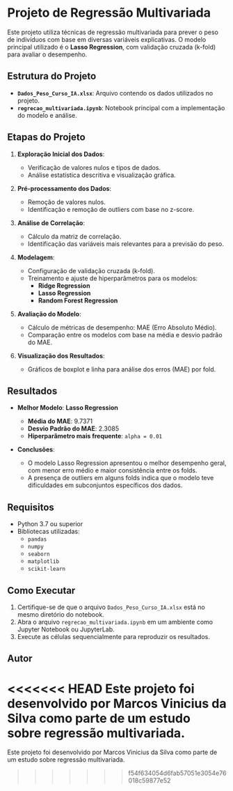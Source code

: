 # Projeto de Regressão Multivariada

Este projeto utiliza técnicas de regressão multivariada para prever o peso de indivíduos com base em diversas variáveis explicativas. O modelo principal utilizado é o **Lasso Regression**, com validação cruzada (k-fold) para avaliar o desempenho.

## Estrutura do Projeto

- **`Dados_Peso_Curso_IA.xlsx`**: Arquivo contendo os dados utilizados no projeto.
- **`regrecao_multivariada.ipynb`**: Notebook principal com a implementação do modelo e análise.

## Etapas do Projeto

1. **Exploração Inicial dos Dados**:
   - Verificação de valores nulos e tipos de dados.
   - Análise estatística descritiva e visualização gráfica.

2. **Pré-processamento dos Dados**:
   - Remoção de valores nulos.
   - Identificação e remoção de outliers com base no z-score.

3. **Análise de Correlação**:
   - Cálculo da matriz de correlação.
   - Identificação das variáveis mais relevantes para a previsão do peso.

4. **Modelagem**:
   - Configuração de validação cruzada (k-fold).
   - Treinamento e ajuste de hiperparâmetros para os modelos:
     - **Ridge Regression**
     - **Lasso Regression**
     - **Random Forest Regression**

5. **Avaliação do Modelo**:
   - Cálculo de métricas de desempenho: MAE (Erro Absoluto Médio).
   - Comparação entre os modelos com base na média e desvio padrão do MAE.

6. **Visualização dos Resultados**:
   - Gráficos de boxplot e linha para análise dos erros (MAE) por fold.

## Resultados

- **Melhor Modelo**: **Lasso Regression**
  - **Média do MAE**: 9.7371
  - **Desvio Padrão do MAE**: 2.3085
  - **Hiperparâmetro mais frequente**: `alpha = 0.01`

- **Conclusões**:
  - O modelo Lasso Regression apresentou o melhor desempenho geral, com menor erro médio e maior consistência entre os folds.
  - A presença de outliers em alguns folds indica que o modelo teve dificuldades em subconjuntos específicos dos dados.

## Requisitos

- Python 3.7 ou superior
- Bibliotecas utilizadas:
  - `pandas`
  - `numpy`
  - `seaborn`
  - `matplotlib`
  - `scikit-learn`

## Como Executar

1. Certifique-se de que o arquivo `Dados_Peso_Curso_IA.xlsx` está no mesmo diretório do notebook.
2. Abra o arquivo `regrecao_multivariada.ipynb` em um ambiente como Jupyter Notebook ou JupyterLab.
3. Execute as células sequencialmente para reproduzir os resultados.

## Autor

<<<<<<< HEAD
Este projeto foi desenvolvido por Marcos Vinicius da Silva como parte de um estudo sobre regressão multivariada.
=======
Este projeto foi desenvolvido por Marcos Vinicius da Silva como parte de um estudo sobre regressão multivariada.
>>>>>>> f54f634054d6fab57051e3054e76018c59877e52
